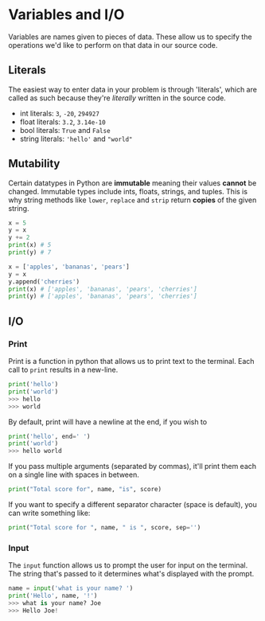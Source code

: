 
# Variables and I/O

Variables are names given to pieces of data. These allow us to specify the operations we'd like to perform on that data in our source code.

## Literals

The easiest way to enter data in your problem is through 'literals', which are called as such because they're *literally* written in the source code.

- int literals: `3`, `-20`, `294927`
- float literals: `3.2`, `3.14e-10`
- bool literals: `True` and `False`
- string literals: `'hello'` and `"world"`


## Mutability

Certain datatypes in Python are **immutable** meaning their values **cannot** be changed. Immutable types include ints, floats, strings, and tuples. This is why string methods like `lower`, `replace` and `strip` return **copies** of the given string.


```python
x = 5
y = x
y += 2
print(x) # 5
print(y) # 7

x = ['apples', 'bananas', 'pears']
y = x
y.append('cherries')
print(x) # ['apples', 'bananas', 'pears', 'cherries']
print(y) # ['apples', 'bananas', 'pears', 'cherries']
```


## I/O

### Print

Print is a function in python that allows us to print text to the terminal. Each call to `print` results in a new-line.

```python
print('hello')
print('world')
>>> hello
>>> world
```

By default, print will have a newline at the end, if you wish to 

```python
print('hello', end=' ')
print('world')
>>> hello world
```

If you pass multiple arguments (separated by commas), it'll print them each on a single line with spaces in between. 

```python
print("Total score for", name, "is", score)
```

If you want to specify a different separator character (space is default), you can write something like:

```python
print("Total score for ", name, " is ", score, sep='')
```


### Input

The `input` function allows us to prompt the user for input on the terminal. The string that's passed to it determines what's displayed with the prompt.

```python
name = input('what is your name? ')
print('Hello', name, '!')
>>> what is your name? Joe
>>> Hello Joe!
```





